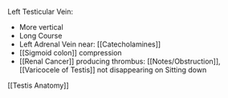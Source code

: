 Left Testicular Vein:
- More vertical
- Long Course
- Left Adrenal Vein near: [[Catecholamines]]
- [[Sigmoid colon]] compression
- [[Renal Cancer]] producing thrombus: [[Notes/Obstruction]], [[Varicocele of Testis]] not disappearing on Sitting down

[[Testis Anatomy]]

